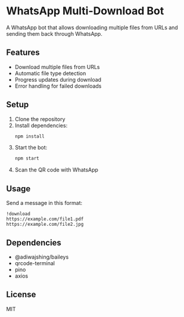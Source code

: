 # WhatsApp Multi-Download Bot

A WhatsApp bot that allows downloading multiple files from URLs and sending them back through WhatsApp.

## Features

- Download multiple files from URLs
- Automatic file type detection
- Progress updates during download
- Error handling for failed downloads

## Setup

1. Clone the repository
2. Install dependencies:
   ```bash
   npm install
   ```
3. Start the bot:
   ```bash
   npm start
   ```
4. Scan the QR code with WhatsApp

## Usage

Send a message in this format:
```
!download
https://example.com/file1.pdf
https://example.com/file2.jpg
```

## Dependencies

- @adiwajshing/baileys
- qrcode-terminal
- pino
- axios

## License

MIT